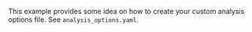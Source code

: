 This example provides some idea on how to create your custom analysis options file. 
See `analysis_options.yaml`.
